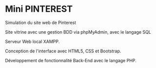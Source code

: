 # Mini PINTEREST
Simulation du site web de Pinterest

Site vitrine avec une gestion BDD via phpMyAdmin, avec le langage SQL

Serveur Web local XAMPP. 

Conception de l'interface avec HTML5, CSS et Bootstrap. 

Développement de fonctionnalité Back-End avec le langage PHP.
